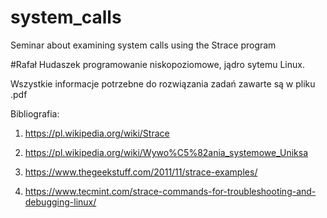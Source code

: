 # system_calls
Seminar about examining system calls using the Strace program

#Rafał Hudaszek programowanie niskopoziomowe, jądro sytemu Linux.

Wszystkie informacje potrzebne do rozwiązania zadań zawarte są w pliku .pdf

Bibliografia:
1) https://pl.wikipedia.org/wiki/Strace

2) https://pl.wikipedia.org/wiki/Wywo%C5%82ania_systemowe_Uniksa

3) https://www.thegeekstuff.com/2011/11/strace-examples/

4) https://www.tecmint.com/strace-commands-for-troubleshooting-and-debugging-linux/
